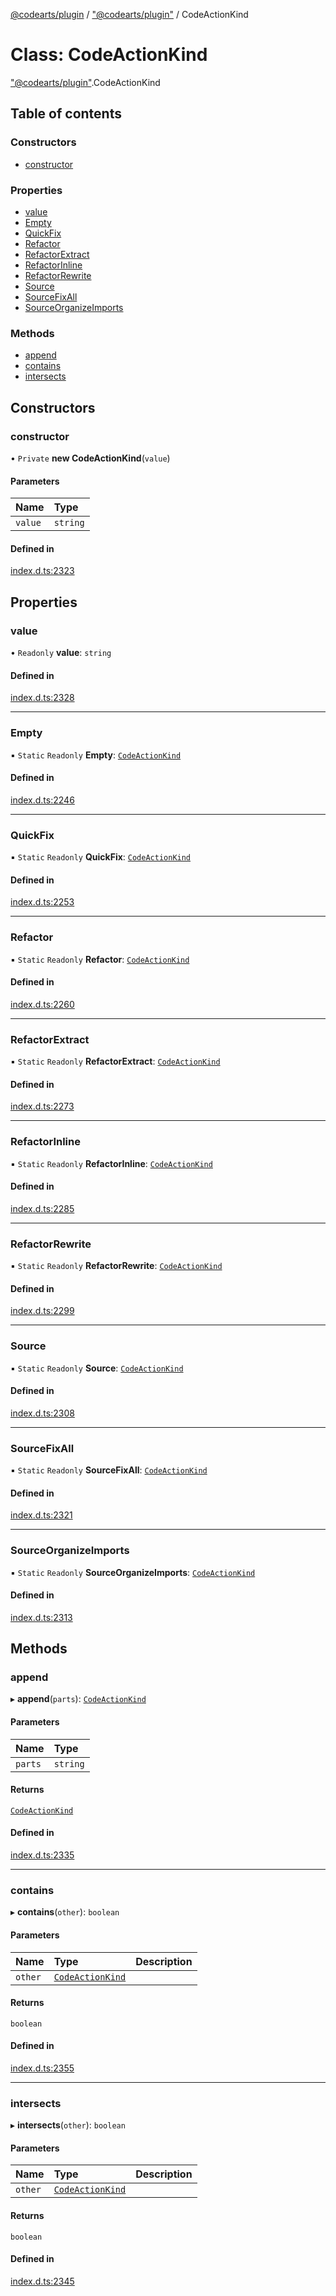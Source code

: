 [@codearts/plugin](../README.md) / ["@codearts/plugin"](../modules/_codearts_plugin_.md) / CodeActionKind

# Class: CodeActionKind

["@codearts/plugin"](../modules/_codearts_plugin_.md).CodeActionKind

## Table of contents

### Constructors

- [constructor](codearts_plugin_.CodeActionKind.md#constructor)

### Properties

- [value](codearts_plugin_.CodeActionKind.md#value)
- [Empty](codearts_plugin_.CodeActionKind.md#empty)
- [QuickFix](codearts_plugin_.CodeActionKind.md#quickfix)
- [Refactor](codearts_plugin_.CodeActionKind.md#refactor)
- [RefactorExtract](codearts_plugin_.CodeActionKind.md#refactorextract)
- [RefactorInline](codearts_plugin_.CodeActionKind.md#refactorinline)
- [RefactorRewrite](codearts_plugin_.CodeActionKind.md#refactorrewrite)
- [Source](codearts_plugin_.CodeActionKind.md#source)
- [SourceFixAll](codearts_plugin_.CodeActionKind.md#sourcefixall)
- [SourceOrganizeImports](codearts_plugin_.CodeActionKind.md#sourceorganizeimports)

### Methods

- [append](codearts_plugin_.CodeActionKind.md#append)
- [contains](codearts_plugin_.CodeActionKind.md#contains)
- [intersects](codearts_plugin_.CodeActionKind.md#intersects)

## Constructors

### constructor

• `Private` **new CodeActionKind**(`value`)

#### Parameters

| Name | Type |
| :------ | :------ |
| `value` | `string` |

#### Defined in

[index.d.ts:2323](https://github.com/huaweicloud/cloudide-plugin-api/blob/03c74e5/index.d.ts#L2323)

## Properties

### value

• `Readonly` **value**: `string`

#### Defined in

[index.d.ts:2328](https://github.com/huaweicloud/cloudide-plugin-api/blob/03c74e5/index.d.ts#L2328)

___

### Empty

▪ `Static` `Readonly` **Empty**: [`CodeActionKind`](codearts_plugin_.CodeActionKind.md)

#### Defined in

[index.d.ts:2246](https://github.com/huaweicloud/cloudide-plugin-api/blob/03c74e5/index.d.ts#L2246)

___

### QuickFix

▪ `Static` `Readonly` **QuickFix**: [`CodeActionKind`](codearts_plugin_.CodeActionKind.md)

#### Defined in

[index.d.ts:2253](https://github.com/huaweicloud/cloudide-plugin-api/blob/03c74e5/index.d.ts#L2253)

___

### Refactor

▪ `Static` `Readonly` **Refactor**: [`CodeActionKind`](codearts_plugin_.CodeActionKind.md)

#### Defined in

[index.d.ts:2260](https://github.com/huaweicloud/cloudide-plugin-api/blob/03c74e5/index.d.ts#L2260)

___

### RefactorExtract

▪ `Static` `Readonly` **RefactorExtract**: [`CodeActionKind`](codearts_plugin_.CodeActionKind.md)

#### Defined in

[index.d.ts:2273](https://github.com/huaweicloud/cloudide-plugin-api/blob/03c74e5/index.d.ts#L2273)

___

### RefactorInline

▪ `Static` `Readonly` **RefactorInline**: [`CodeActionKind`](codearts_plugin_.CodeActionKind.md)

#### Defined in

[index.d.ts:2285](https://github.com/huaweicloud/cloudide-plugin-api/blob/03c74e5/index.d.ts#L2285)

___

### RefactorRewrite

▪ `Static` `Readonly` **RefactorRewrite**: [`CodeActionKind`](codearts_plugin_.CodeActionKind.md)

#### Defined in

[index.d.ts:2299](https://github.com/huaweicloud/cloudide-plugin-api/blob/03c74e5/index.d.ts#L2299)

___

### Source

▪ `Static` `Readonly` **Source**: [`CodeActionKind`](codearts_plugin_.CodeActionKind.md)

#### Defined in

[index.d.ts:2308](https://github.com/huaweicloud/cloudide-plugin-api/blob/03c74e5/index.d.ts#L2308)

___

### SourceFixAll

▪ `Static` `Readonly` **SourceFixAll**: [`CodeActionKind`](codearts_plugin_.CodeActionKind.md)

#### Defined in

[index.d.ts:2321](https://github.com/huaweicloud/cloudide-plugin-api/blob/03c74e5/index.d.ts#L2321)

___

### SourceOrganizeImports

▪ `Static` `Readonly` **SourceOrganizeImports**: [`CodeActionKind`](codearts_plugin_.CodeActionKind.md)

#### Defined in

[index.d.ts:2313](https://github.com/huaweicloud/cloudide-plugin-api/blob/03c74e5/index.d.ts#L2313)

## Methods

### append

▸ **append**(`parts`): [`CodeActionKind`](codearts_plugin_.CodeActionKind.md)

#### Parameters

| Name | Type |
| :------ | :------ |
| `parts` | `string` |

#### Returns

[`CodeActionKind`](codearts_plugin_.CodeActionKind.md)

#### Defined in

[index.d.ts:2335](https://github.com/huaweicloud/cloudide-plugin-api/blob/03c74e5/index.d.ts#L2335)

___

### contains

▸ **contains**(`other`): `boolean`

#### Parameters

| Name | Type | Description |
| :------ | :------ | :------ |
| `other` | [`CodeActionKind`](codearts_plugin_.CodeActionKind.md) |  |

#### Returns

`boolean`

#### Defined in

[index.d.ts:2355](https://github.com/huaweicloud/cloudide-plugin-api/blob/03c74e5/index.d.ts#L2355)

___

### intersects

▸ **intersects**(`other`): `boolean`

#### Parameters

| Name | Type | Description |
| :------ | :------ | :------ |
| `other` | [`CodeActionKind`](codearts_plugin_.CodeActionKind.md) |  |

#### Returns

`boolean`

#### Defined in

[index.d.ts:2345](https://github.com/huaweicloud/cloudide-plugin-api/blob/03c74e5/index.d.ts#L2345)
